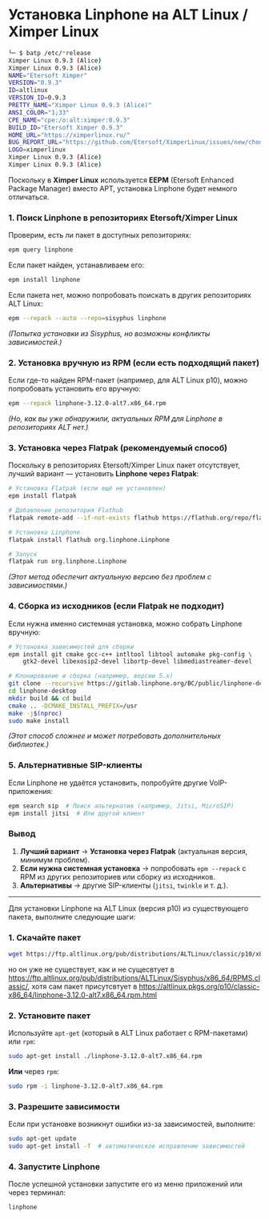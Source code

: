 # Установка Linphone на ALT Linux / Ximper Linux

```bash
└─ $ batp /etc/*release
Ximper Linux 0.9.3 (Alice)
Ximper Linux 0.9.3 (Alice)
NAME="Etersoft Ximper"
VERSION="0.9.3"
ID=altlinux
VERSION_ID=0.9.3
PRETTY_NAME="Ximper Linux 0.9.3 (Alice)"
ANSI_COLOR="1;33"
CPE_NAME="cpe:/o:alt:ximper:0.9.3"
BUILD_ID="Etersoft Ximper 0.9.3"
HOME_URL="https://ximperlinux.ru/"
BUG_REPORT_URL="https://github.com/Etersoft/XimperLinux/issues/new/choose"
LOGO=ximperlinux
Ximper Linux 0.9.3 (Alice)
Ximper Linux 0.9.3 (Alice)
```

Поскольку в **Ximper Linux** используется **EEPM** (Etersoft Enhanced Package Manager) вместо APT, установка Linphone будет немного отличаться.


### **1. Поиск Linphone в репозиториях Etersoft/Ximper Linux**
Проверим, есть ли пакет в доступных репозиториях:
```bash
epm query linphone
```
Если пакет найден, устанавливаем его:
```bash
epm install linphone
```

Если пакета нет, можно попробовать поискать в других репозиториях ALT Linux:
```bash
epm --repack --auto --repo=sisyphus linphone
```
*(Попытка установки из Sisyphus, но возможны конфликты зависимостей.)*



### **2. Установка вручную из RPM (если есть подходящий пакет)**
Если где-то найден RPM-пакет (например, для ALT Linux p10), можно попробовать установить его вручную:
```bash
epm --repack linphone-3.12.0-alt7.x86_64.rpm
```
*(Но, как вы уже обнаружили, актуальных RPM для Linphone в репозиториях ALT нет.)*



### **3. Установка через Flatpak (рекомендуемый способ)**
Поскольку в репозиториях Etersoft/Ximper Linux пакет отсутствует, лучший вариант — установить **Linphone через Flatpak**:
```bash
# Установка Flatpak (если ещё не установлен)
epm install flatpak

# Добавление репозитория Flathub
flatpak remote-add --if-not-exists flathub https://flathub.org/repo/flathub.flatpakrepo

# Установка Linphone
flatpak install flathub org.linphone.Linphone

# Запуск
flatpak run org.linphone.Linphone
```
*(Этот метод обеспечит актуальную версию без проблем с зависимостями.)*



### **4. Сборка из исходников (если Flatpak не подходит)**
Если нужна именно системная установка, можно собрать Linphone вручную:
```bash
# Установка зависимостей для сборки
epm install git cmake gcc-c++ intltool libtool automake pkg-config \
    gtk2-devel libexosip2-devel libortp-devel libmediastreamer-devel

# Клонирование и сборка (например, версии 5.x)
git clone --recursive https://gitlab.linphone.org/BC/public/linphone-desktop.git
cd linphone-desktop
mkdir build && cd build
cmake .. -DCMAKE_INSTALL_PREFIX=/usr
make -j$(nproc)
sudo make install
```
*(Этот способ сложнее и может потребовать дополнительных библиотек.)*



### **5. Альтернативные SIP-клиенты**
Если Linphone не удаётся установить, попробуйте другие VoIP-приложения:
```bash
epm search sip  # Поиск альтернатив (например, Jitsi, MicroSIP)
epm install jitsi  # Или другой клиент
```

### **Вывод**
1. **Лучший вариант** → **Установка через Flatpak** (актуальная версия, минимум проблем).  
2. **Если нужна системная установка** → попробовать `epm --repack` с RPM из других репозиториев или сборку из исходников.  
3. **Альтернативы** → другие SIP-клиенты (`jitsi`, `twinkle` и т. д.).  



---------------------
Для установки Linphone на ALT Linux (версия p10) из существующего пакета, выполните следующие шаги:

### 1. **Скачайте пакет**
   ```bash
   wget https://ftp.altlinux.org/pub/distributions/ALTLinux/classic/p10/x86_64/RPMS.classic//linphone-3.12.0-alt7.x86_64.rpm
   ```
но он уже не существует, как и не сущесвтует в https://ftp.altlinux.org/pub/distributions/ALTLinux/Sisyphus/x86_64/RPMS.classic/, хотя сам пакет присутсвтует в https://altlinux.pkgs.org/p10/classic-x86_64/linphone-3.12.0-alt7.x86_64.rpm.html

### 2. **Установите пакет**
   Используйте `apt-get` (который в ALT Linux работает с RPM-пакетами) или `rpm`:
   ```bash
   sudo apt-get install ./linphone-3.12.0-alt7.x86_64.rpm
   ```
   **Или** через `rpm`:
   ```bash
   sudo rpm -i linphone-3.12.0-alt7.x86_64.rpm
   ```

### 3. **Разрешите зависимости**
   Если при установке возникнут ошибки из-за зависимостей, выполните:
   ```bash
   sudo apt-get update
   sudo apt-get install -f  # автоматическое исправление зависимостей
   ```

### 4. **Запустите Linphone**
   После успешной установки запустите его из меню приложений или через терминал:
   ```bash
   linphone
   ```
